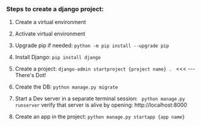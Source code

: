 ### Steps to create a django project:

1. Create a virtual environment
2. Activate virtual environment
3. Upgrade pip if needed:
    ```python -m pip install --upgrade pip```

4. Install Django: 
    ```pip install django```

5. Create a project: 
    ```django-admin startproject {project name} . ```  <<< --- There's Dot!

6. Create the DB:
 ``` python manage.py migrate ```

7. Start a Dev server in a separate terminal session: 
    ``` python manage.py runserver``` 
verify that server is alive by opening: http://localhost:8000

8. Create an app in the project: 
    ``` python manage.py startapp {app name} ```